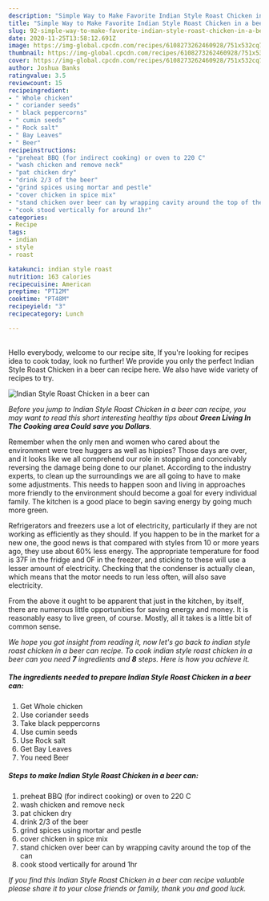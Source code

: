 ```yaml
---
description: "Simple Way to Make Favorite Indian Style Roast Chicken in a beer can"
title: "Simple Way to Make Favorite Indian Style Roast Chicken in a beer can"
slug: 92-simple-way-to-make-favorite-indian-style-roast-chicken-in-a-beer-can
date: 2020-11-25T13:58:12.691Z
image: https://img-global.cpcdn.com/recipes/6108273262460928/751x532cq70/indian-style-roast-chicken-in-a-beer-can-recipe-main-photo.jpg
thumbnail: https://img-global.cpcdn.com/recipes/6108273262460928/751x532cq70/indian-style-roast-chicken-in-a-beer-can-recipe-main-photo.jpg
cover: https://img-global.cpcdn.com/recipes/6108273262460928/751x532cq70/indian-style-roast-chicken-in-a-beer-can-recipe-main-photo.jpg
author: Joshua Banks
ratingvalue: 3.5
reviewcount: 15
recipeingredient:
- " Whole chicken"
- " coriander seeds"
- " black peppercorns"
- " cumin seeds"
- " Rock salt"
- " Bay Leaves"
- " Beer"
recipeinstructions:
- "preheat BBQ (for indirect cooking) or oven to 220 C"
- "wash chicken and remove neck"
- "pat chicken dry"
- "drink 2/3 of the beer"
- "grind spices using mortar and pestle"
- "cover chicken in spice mix"
- "stand chicken over beer can by wrapping cavity around the top of the can"
- "cook stood vertically for around 1hr"
categories:
- Recipe
tags:
- indian
- style
- roast

katakunci: indian style roast 
nutrition: 163 calories
recipecuisine: American
preptime: "PT12M"
cooktime: "PT48M"
recipeyield: "3"
recipecategory: Lunch

---
```

<br>
Hello everybody, welcome to our recipe site, If you're looking for recipes idea to cook today, look no further! We provide you only the perfect Indian Style Roast Chicken in a beer can recipe here. We also have wide variety of recipes to try.
<br>


![Indian Style Roast Chicken in a beer can](https://img-global.cpcdn.com/recipes/6108273262460928/751x532cq70/indian-style-roast-chicken-in-a-beer-can-recipe-main-photo.jpg)

<i>Before you jump to Indian Style Roast Chicken in a beer can recipe, you may want to read this short interesting healthy tips about 
<strong>Green Living In The Cooking area Could save you Dollars</strong>.</i>
</br>

Remember when the only men and women who cared about the environment were tree huggers as well as hippies? Those days are over, and it looks like we all comprehend our role in stopping and conceivably reversing the damage being done to our planet. According to the industry experts, to clean up the surroundings we are all going to have to make some adjustments. This needs to happen soon and living in approaches more friendly to the environment should become a goal for every individual family. The kitchen is a good place to begin saving energy by going much more green.

Refrigerators and freezers use a lot of electricity, particularly if they are not working as efficiently as they should. If you happen to be in the market for a new one, the good news is that compared with styles from 10 or more years ago, they use about 60% less energy. The appropriate temperature for food is 37F in the fridge and 0F in the freezer, and sticking to these will use a lesser amount of electricity. Checking that the condenser is actually clean, which means that the motor needs to run less often, will also save electricity.

From the above it ought to be apparent that just in the kitchen, by itself, there are numerous little opportunities for saving energy and money. It is reasonably easy to live green, of course. Mostly, all it takes is a little bit of common sense.


<i>We hope you got insight from reading it, now let's go back to indian style roast chicken in a beer can recipe. To cook indian style roast chicken in a beer can you need <strong>7</strong> ingredients and <strong>8</strong> steps. Here is how you achieve it.
</i>

##### The ingredients needed to prepare Indian Style Roast Chicken in a beer can:

1. Get  Whole chicken
1. Use  coriander seeds
1. Take  black peppercorns
1. Use  cumin seeds
1. Use  Rock salt
1. Get  Bay Leaves
1. You need  Beer


##### Steps to make Indian Style Roast Chicken in a beer can:

1. preheat BBQ (for indirect cooking) or oven to 220 C
1. wash chicken and remove neck
1. pat chicken dry
1. drink 2/3 of the beer
1. grind spices using mortar and pestle
1. cover chicken in spice mix
1. stand chicken over beer can by wrapping cavity around the top of the can
1. cook stood vertically for around 1hr


<i>If you find this Indian Style Roast Chicken in a beer can recipe valuable please share it to your close friends or family, thank you and good luck.</i>
